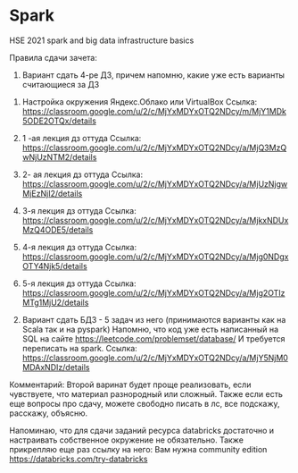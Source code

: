 # Spark 
HSE 2021 spark and big data infrastructure basics

Правила сдачи зачета:
1) Вариант сдать 4-ре ДЗ, причем напомню, какие уже есть варианты считающиеся за ДЗ

1. Настройка окружения Яндекс.Облако или VirtualBox
Ссылка:
https://classroom.google.com/u/2/c/MjYxMDYxOTQ2NDcy/m/MjY1MDk5ODE2OTQx/details

2. 1 -ая лекция дз оттуда
Ссылка:
https://classroom.google.com/u/2/c/MjYxMDYxOTQ2NDcy/a/MjQ3MzQwNjUzNTM2/details

3. 2- ая лекция дз оттуда
Ссылка:
https://classroom.google.com/u/2/c/MjYxMDYxOTQ2NDcy/a/MjUzNjgwMjEzNjI2/details

4. 3-я лекция дз оттуда
Ссылка:
https://classroom.google.com/u/2/c/MjYxMDYxOTQ2NDcy/a/MjkxNDUxMzQ4ODE5/details

5. 4-я лекция дз оттуда
Ссылка:
https://classroom.google.com/u/2/c/MjYxMDYxOTQ2NDcy/a/Mjg0NDgxOTY4Njk5/details

6. 5-я лекция дз оттуда
Ссылка:
https://classroom.google.com/u/2/c/MjYxMDYxOTQ2NDcy/a/Mjg2OTIzMTg1MjU2/details


2) Вариант сдать БДЗ  - 5 задач из него (принимаются варианты как на Scala так и на pyspark)
Напомню, что код уже есть написанный на SQL на сайте https://leetcode.com/problemset/database/
И требуется переписать на spark.
Ссылка:
https://classroom.google.com/u/2/c/MjYxMDYxOTQ2NDcy/a/MjY5NjM0MDAxNDIz/details

Комментарий:
Второй варинат будет проще реализовать, если чувствуете, что материал разнородный или сложный. Также если есть еще вопросы про сдачу, можете свободно писать в лс, все подскажу, расскажу, объясню.

Напоминаю, что для сдачи заданий ресурса databriсks достаточно и настраивать собственное окружение не обязательно.
Также прикрепляю еще раз ссылку на него:
Вам нужна community edition
https://databricks.com/try-databricks
